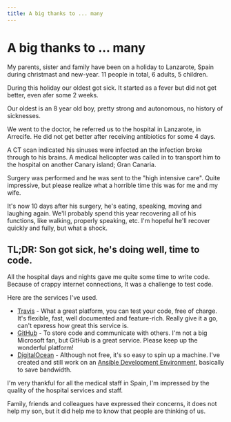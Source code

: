 ```yaml
---
title: A big thanks to ... many
---
```


# A big thanks to ... many

My parents, sister and family have been on a holiday to Lanzarote, Spain during christmast and new-year. 11 people in total, 6 adults, 5 children.

During this holiday our oldest got sick. It started as a fever but did not get better, even afer some 2 weeks.

Our oldest is an 8 year old boy, pretty strong and autonomous, no history of sicknesses.

We went to the doctor, he referred us to the hospital in Lanzarote, in Arrecife. He did not get better after receiving antibiotics for some 4 days.

A CT scan indicated his sinuses were infected an the infection broke through to his brains. A medical helicopter was called in to transport him to the hospital on another Canary island; Gran Canaria.

Surgery was performed and he was sent to the "high intensive care". Quite impressive, but please realize what a horrible time this was for me and my wife.

It's now 10 days after his surgery, he's eating, speaking, moving and laughing again. We'll probably spend this year recovering all of his functions, like walking, properly speaking, etc. I'm hopeful he'll recover quickly and fully, but what a shock.

## TL;DR: Son got sick, he's doing well, time to code.

All the hospital days and nights gave me quite some time to write code. Because of crappy internet connections, It was a challenge to test code.

Here are the services I've used.
- [Travis](https://travis-ci.org/) - What a great platform, you can test your code, free of charge. It's flexible, fast, well documented and feature-rich. Really give it a go, can't epxress how great this service is.
- [GitHub](https://github.com/) - To store code and communicate with others. I'm not a big Microsoft fan, but GitHub is a great service. Please keep up the wonderful platform!
- [DigitalOcean](https://www.digitalocean.com/) - Although not free, it's so easy to spin up a machine. I've created and still work on an [Ansible Development Environment](https://github.com/robertdebock/ansible-development-environment), basically to save bandwidth.

I'm very thankful for all the medical staff in Spain, I'm impressed by the quality of the hospital services and staff.

Family, friends and colleagues have expressed their concerns, it does not help my son, but it did help me to know that people are thinking of us.

